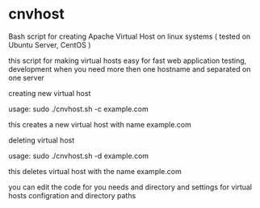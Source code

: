 cnvhost
=======

Bash script for creating Apache Virtual Host on linux systems ( tested on Ubuntu Server, CentOS )

this script for making virtual hosts easy for fast web application testing, development when you need more then one hostname and separated on one server

creating new virtual host

usage: sudo ./cnvhost.sh -c example.com

this creates a new virtual host with name example.com

deleting virtual host

usage: sudo ./cnvhost.sh -d example.com

this deletes virtual host with the name example.com

you can edit the code for you needs and directory and settings for virtual hosts configration and directory paths

